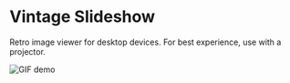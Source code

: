 # Vintage Slideshow

Retro image viewer for desktop devices. For best experience, use with a projector.

<img src="https://i.imgur.com/xFEFDst.gif" alt="GIF demo" />

